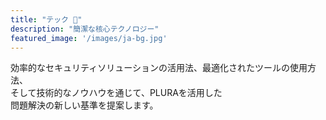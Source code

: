 ```yaml
---
title: "テック 🤖"  
description: "簡潔な核心テクノロジー"  
featured_image: '/images/ja-bg.jpg'  
---
```


効率的なセキュリティソリューションの活用法、最適化されたツールの使用方法、  
そして技術的なノウハウを通じて、PLURAを活用した  
問題解決の新しい基準を提案します。  
